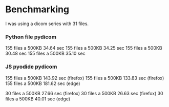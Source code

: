 # Benchmarking

I was using a dicom series with 31 files.

### Python file pydicom

155 files a 500KB 34.64 sec
155 files a 500KB 34.25 sec
155 files a 500KB 30.48 sec
155 files a 500KB 35.10 sec


### JS pyodide pydicom
155 files a 500KB 143.92 sec (firefox)
155 files a 500KB 133.83 sec (firefox)
155 files a 500KB 181.62 sec (edge)

30 files a 500KB 27.66 sec (firefox)
30 files a 500KB 26.63 sec (firefox)
30 files a 500KB 40.01 sec (edge)




